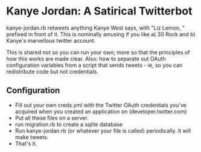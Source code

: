 Kanye Jordan: A Satirical Twitterbot
====================================

kanye-jordan.rb retweets anything Kanye West says, with "Liz Lemon, " prefixed in front of it. This is nominally amusing if you like a) 30 Rock and b) Kanye's marvellous twitter account.

This is shared not so you can run your own; more so that the principles of how this works are made clear. Also: how to separate out OAuth configuration variables from a script that sends tweets - ie, so you can redistribute code but not credentials.

Configuration
-------------

* Fill out your own creds.yml with the Twitter OAuth credentials you've acquired when you created an application on (developer.twitter.com)
* Put all these files on a server.
* run migration.rb to create a sqlite database
* Run kanye-jordan.rb (or whatever your file is called) periodically. It will make tweets.
* That's it.
